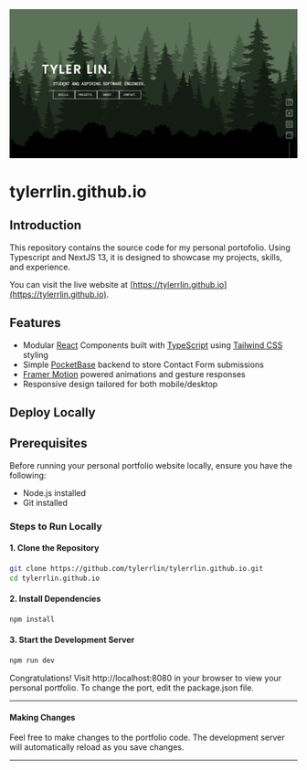 ![Website Screenshot](./public/project1.png "Website")

# tylerrlin.github.io

## Introduction

This repository contains the source code for my personal portofolio. Using Typescript and NextJS 13, it is designed to showcase my projects, skills, and experience.

You can visit the live website at [https://tylerrlin.github.io](https://tylerrlin.github.io).

## Features

-   Modular [React](https://reactjs.org/) Components built with [TypeScript](https://www.typescriptlang.org/) using [Tailwind CSS](https://tailwindcss.com/) styling
-   Simple [PocketBase](https://pocketbase.io/) backend to store Contact Form submissions
-   [Framer Motion](https://www.framer.com/motion/) powered animations and gesture responses
-   Responsive design tailored for both mobile/desktop

## Deploy Locally

## Prerequisites

Before running your personal portfolio website locally, ensure you have the following:

-   Node.js installed
-   Git installed

### Steps to Run Locally

#### 1. Clone the Repository

```bash
git clone https://github.com/tylerrlin/tylerrlin.github.io.git
cd tylerrlin.github.io
```

#### 2. Install Dependencies

```bash
npm install
```

#### 3. Start the Development Server

```bash
npm run dev
```

Congratulations! Visit http://localhost:8080 in your browser to view your personal portfolio. To change the port, edit the package.json file.

---

#### Making Changes

Feel free to make changes to the portfolio code. The development server will automatically reload as you save changes.

---
